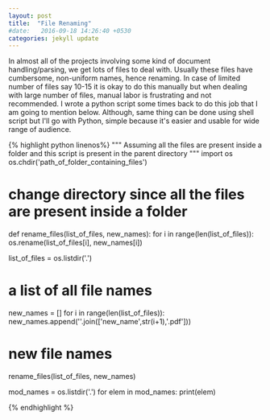 ```yaml
---
layout: post
title:  "File Renaming"
#date:   2016-09-18 14:26:40 +0530
categories: jekyll update
---
```

In almost all of the projects involving some kind of document handling/parsing, we get lots of files to deal with. 
Usually these files have cumbersome, non-uniform names, hence renaming. In case of limited number of files say 10-15
it is okay to do this manually but when dealing with large number of files, manual labor is frustrating and not recommended.
I wrote a python script some times back to do this job that I am going to mention below. Although, same thing can be done
using shell script but I'll go with Python, simple because it's easier and usable for wide range of audience.

{% highlight python linenos%}
"""
Assuming all the files are present inside a folder 
and this script is present in the parent directory
"""
import os
os.chdir('path_of_folder_containing_files')
# change directory since all the files are present inside a folder

def rename_files(list_of_files, new_names):
  for i in range(len(list_of_files)):
    os.rename(list_of_files[i], new_names[i])

list_of_files = os.listdir('.')
# a list of all file names

new_names = []
for i in range(len(list_of_files)):
  new_names.append(''.join(['new_name',str(i+1),'.pdf']))
# new file names

rename_files(list_of_files, new_names)

mod_names = os.listdir('.')
for elem in mod_names:
  print(elem)

{% endhighlight %}

